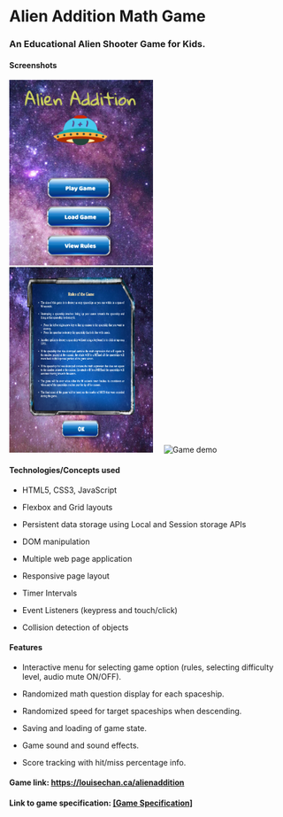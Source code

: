 # Alien Addition Math Game

### An Educational Alien Shooter Game for Kids.   

#### Screenshots  

<img src="./screenshots/titlescreen.png" alt="Title screen" width="260" height="335">     <img src="./screenshots/rules.png" alt="Rules screen" width="260" height="335">     <img src="./screenshots/alienaddition.gif" alt="Game demo" height="300">

#### Technologies/Concepts used

* HTML5, CSS3, JavaScript

* Flexbox and Grid layouts

* Persistent data storage using Local and Session storage APIs

* DOM manipulation

* Multiple web page application

* Responsive page layout

* Timer Intervals

* Event Listeners (keypress and touch/click)

* Collision detection of objects

#### Features

* Interactive menu for selecting game option (rules, selecting difficulty level, audio mute ON/OFF).

* Randomized math question display for each spaceship.

* Randomized speed for target spaceships when descending.

* Saving and loading of game state.

* Game sound and sound effects.

* Score tracking with hit/miss percentage info.

#### Game link: https://louisechan.ca/alienaddition

#### Link to game specification: <a href="./docs/Alien Addition Shooter Game - Programming specification.pdf" target="_blank">[Game Specification]</a>
